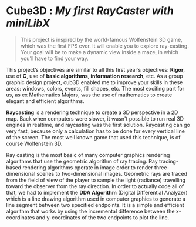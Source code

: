 # Cube3D : *My first RayCaster with miniLibX*

> This  project is inspired by the world-famous Wolfenstein 3D game, which was the first FPS ever. It will enable you to explore ray-casting. Your goal will be to make a dynamic view inside a maze, in which you’ll have to find your way.

This project’s objectives are similar to all this first year’s objectives: **Rigor**, use of **C**, use of **basic algorithms**, **information research**, etc.
As a group graphic design project, cub3D enabled me to improve your skills in these areas: windows, colors, events, fill shapes, etc.
The most exciting part for us, as ex Mathematics Majors, was the use of mathematics to create elegant and efficient algorithms.

**Raycasting** is a rendering technique to create a 3D perspective in a 2D map. Back when computers were slower, it wasn't possible to run real 3D engines in realtime, and raycasting was the first solution. Raycasting can go very fast, because only a calculation has to be done for every vertical line of the screen. 
The most well known game that used this technique, is of course Wolfenstein 3D.

Ray casting is the most basic of many computer graphics rendering algorithms that use the geometric algorithm of ray tracing. Ray tracing-based rendering algorithms operate in image order to render three-dimensional scenes to two-dimensional images. Geometric rays are traced from the field of view of the player to sample the light (radiance) travelling toward the observer from the ray direction. In order to actually code all of that, we had to implement the **DDA Algorithm** (Digital Differential Analyzer) which is a line drawing algorithm used in computer graphics to generate a line segment between two specified endpoints. It is a simple and efficient algorithm that works by using the incremental difference between the x-coordinates and y-coordinates of the two endpoints to plot the line.
